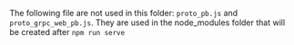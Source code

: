 The following file are not used in this folder: `proto_pb.js` and `proto_grpc_web_pb.js`. They are used in the node_modules folder that will be created after `npm run serve`